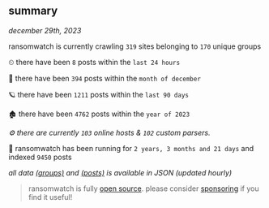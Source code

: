 
## summary
_december 29th, 2023_

ransomwatch is currently crawling `319` sites belonging to `170` unique groups

⏲ there have been `8` posts within the `last 24 hours`

🦈 there have been `394` posts within the `month of december`

🪐 there have been `1211` posts within the `last 90 days`

🏚 there have been `4762` posts within the `year of 2023`

_⚙️ there are currently `103` online hosts & `102` custom parsers._

🦕 ransomwatch has been running for `2 years, 3 months and 21 days` and indexed `9450` posts

_all data  [(groups)](http://ransomwhat.telemetry.ltd/groups) and [(posts)](http://ransomwhat.telemetry.ltd/posts) is available in JSON (updated hourly)_

> ransomwatch is fully [open source](https://github.com/joshhighet/ransomwatch#ransomwatch--). please consider [sponsoring](https://github.com/sponsors/joshhighet) if you find it useful!
